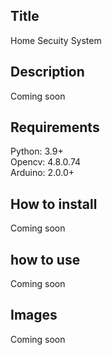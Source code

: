 ## Title
Home Secuity System

## Description 
Coming soon

## Requirements
Python: 3.9+  
Opencv: 4.8.0.74  
Arduino: 2.0.0+

## How to install
Coming soon

## how to use
Coming soon

## Images
Coming soon
